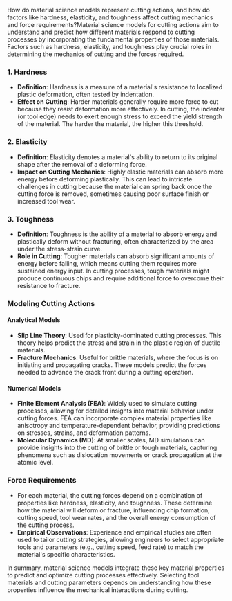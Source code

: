 How do material science models represent cutting actions, and how do factors like hardness, elasticity, and toughness affect cutting mechanics and force requirements?Material science models for cutting actions aim to understand and predict how different materials respond to cutting processes by incorporating the fundamental properties of those materials. Factors such as hardness, elasticity, and toughness play crucial roles in determining the mechanics of cutting and the forces required.

### 1. Hardness
- **Definition**: Hardness is a measure of a material's resistance to localized plastic deformation, often tested by indentation.
- **Effect on Cutting**: Harder materials generally require more force to cut because they resist deformation more effectively. In cutting, the indenter (or tool edge) needs to exert enough stress to exceed the yield strength of the material. The harder the material, the higher this threshold.

### 2. Elasticity
- **Definition**: Elasticity denotes a material's ability to return to its original shape after the removal of a deforming force.
- **Impact on Cutting Mechanics**: Highly elastic materials can absorb more energy before deforming plastically. This can lead to intricate challenges in cutting because the material can spring back once the cutting force is removed, sometimes causing poor surface finish or increased tool wear.

### 3. Toughness
- **Definition**: Toughness is the ability of a material to absorb energy and plastically deform without fracturing, often characterized by the area under the stress-strain curve.
- **Role in Cutting**: Tougher materials can absorb significant amounts of energy before failing, which means cutting them requires more sustained energy input. In cutting processes, tough materials might produce continuous chips and require additional force to overcome their resistance to fracture.

### Modeling Cutting Actions

#### Analytical Models
- **Slip Line Theory**: Used for plasticity-dominated cutting processes. This theory helps predict the stress and strain in the plastic region of ductile materials.
- **Fracture Mechanics**: Useful for brittle materials, where the focus is on initiating and propagating cracks. These models predict the forces needed to advance the crack front during a cutting operation.

#### Numerical Models
- **Finite Element Analysis (FEA)**: Widely used to simulate cutting processes, allowing for detailed insights into material behavior under cutting forces. FEA can incorporate complex material properties like anisotropy and temperature-dependent behavior, providing predictions on stresses, strains, and deformation patterns.
- **Molecular Dynamics (MD)**: At smaller scales, MD simulations can provide insights into the cutting of brittle or tough materials, capturing phenomena such as dislocation movements or crack propagation at the atomic level.

### Force Requirements
- For each material, the cutting forces depend on a combination of properties like hardness, elasticity, and toughness. These determine how the material will deform or fracture, influencing chip formation, cutting speed, tool wear rates, and the overall energy consumption of the cutting process.
- **Empirical Observations**: Experience and empirical studies are often used to tailor cutting strategies, allowing engineers to select appropriate tools and parameters (e.g., cutting speed, feed rate) to match the material's specific characteristics.

In summary, material science models integrate these key material properties to predict and optimize cutting processes effectively. Selecting tool materials and cutting parameters depends on understanding how these properties influence the mechanical interactions during cutting.